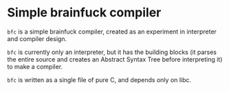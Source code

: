 # Simple brainfuck compiler

`bfc` is a simple brainfuck compiler, created as an experiment in interpreter and compiler design.

`bfc` is currently only an interpreter, but it has the building blocks (it parses the entire source and creates an Abstract Syntax Tree before interpreting it) to make a compiler.

`bfc` is written as a single file of pure C, and depends only on libc.
